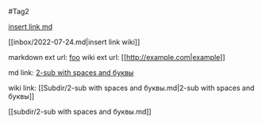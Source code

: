 #Tag2

[insert link md](subdir/2-sub.md)

[[inbox/2022-07-24.md|insert link wiki]]

markdown ext url: [foo](http://example.com)
wiki ext url: [[http://example.com|example]]

md link: [2-sub with spaces and буквы](subdir/2-sub%20with%20spaces%20and%20буквы.md)

wiki link: [[Subdir/2-sub with spaces and буквы.md|2-sub with spaces and буквы]]

[[subdir/2-sub with spaces and буквы.md]]
